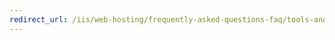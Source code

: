 ```yaml
---
redirect_url: /iis/web-hosting/frequently-asked-questions-faq/tools-and-utilities-questions
---
```

